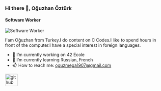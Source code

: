 ### Hi there 👋, Oğuzhan Öztürk
#### Software Worker
![Software Worker](https://www.canva.com/design/DAE0-pYP3GI/0_4XRNxCFU6Ns5uPEq2eNg/view?utm_content=DAE0-pYP3GI&utm_campaign=designshare&utm_medium=link&utm_source=publishsharelink)

I'am Oğuzhan from Turkey.I do content on C Codes.I like to spend hours in front of the computer.I have a special interest in foreign languages.

- 🔭 I’m currently working on 42 Ecole  
- 🌱 I’m currently learning Russian, French 
- 📫 How to reach me: oguzmega1907@gmail.com 


[<img src='https://cdn.jsdelivr.net/npm/simple-icons@3.0.1/icons/github.svg' alt='github' height='40'>](https://github.com/SsOguzhansS)  





